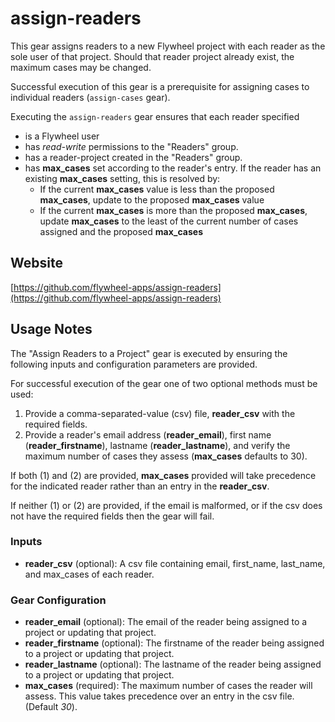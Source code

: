 # assign-readers

This gear assigns readers to a new Flywheel project with each reader as the sole user of that project. Should that reader project already exist, the maximum cases may be changed.

Successful execution of this gear is a prerequisite for assigning cases to individual readers (`assign-cases` gear).

Executing the `assign-readers` gear ensures that each reader specified

* is a Flywheel user
* has *read-write* permissions to the "Readers" group.
* has a reader-project created in the "Readers" group.
* has **max_cases** set according to the reader's entry. If the reader has an existing **max_cases** setting, this is resolved by:
  * If the current **max_cases** value is less than the proposed **max_cases**, update to the proposed **max_cases** value
  * If the current **max_cases** is more than the proposed **max_cases**, update **max_cases** to the least of the current number of cases assigned and the proposed **max_cases**

## Website

[https://github.com/flywheel-apps/assign-readers](https://github.com/flywheel-apps/assign-readers)

## Usage Notes

The "Assign Readers to a Project" gear is executed by ensuring the following inputs and configuration parameters are provided.

For successful execution of the gear one of two optional methods must be used:

1. Provide a comma-separated-value (csv) file, **reader_csv** with the required fields.
2. Provide a reader's email address (**reader_email**), first name (**reader_firstname**), lastname (**reader_lastname**), and verify the maximum number of cases they assess (**max_cases** defaults to 30).

If both (1) and (2) are provided, **max_cases** provided will take precedence for the indicated reader rather than an entry in the **reader_csv**.

If neither (1) or (2) are provided, if the email is malformed, or if the csv does not have the required fields then the gear will fail.

### Inputs

* **reader_csv** (optional): A csv file containing email, first_name, last_name, and max_cases of each reader.

### Gear Configuration

* **reader_email** (optional): The email of the reader being assigned to a project or updating that project.
* **reader_firstname** (optional): The firstname of the reader being assigned to a project or updating that project.
* **reader_lastname** (optional): The lastname of the reader being assigned to a project or updating that project.
* **max_cases** (required): The maximum number of cases the reader will assess. This value takes precedence over an entry in the csv file. (Default *30*).
